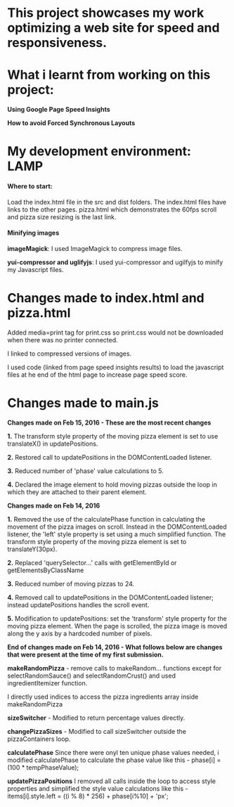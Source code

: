 # This project showcases my work optimizing a web site for speed and responsiveness.

# What i learnt from working on this project:
**Using Google Page Speed Insights**

**How to avoid Forced Synchronous Layouts**

# My development environment: LAMP


#### Where to start: 
Load the index.html file in the src and dist folders. The index.html files have links to the other pages.
pizza.html which demonstrates the 60fps scroll and pizza size resizing is the last link.


#### Minifying images

**imageMagick**: I used ImageMagick to compress image files.

**yui-compressor and uglifyjs**: I used yui-compressor and ugilfyjs to minify my Javascript files.

# Changes made to index.html and pizza.html

Added media=print tag for print.css so print.css would not be downloaded when there was no printer connected.

I linked to compressed versions of images.

I used code (linked from page speed insights results) to load the javascript files at he end of the html page to increase page speed score.

# Changes made to main.js

**Changes made on Feb 15, 2016 - These are the most recent changes**


**1.** The transform style property of the moving pizza element is set to use translateX() in updatePositions. 


**2.** Restored call to updatePositions in the DOMContentLoaded listener.


**3.** Reduced number of 'phase' value calculations to 5.


**4.** Declared the image element to hold moving pizzas outside the loop in which they are attached to their parent element.


**Changes made on Feb 14, 2016**

**1.** Removed the use of the calculatePhase function in calculating the movement of the pizza images on scroll. Instead in the DOMContentLoaded listener, the 'left' style property is set using a much simplified function. The transform style property of the moving pizza element is set to translateY(30px).

**2.** Replaced 'querySelector...' calls with getElementById or getElementsByClassName

**3.** Reduced number of moving pizzas to 24.

**4.** Removed call to updatePositions in the DOMContentLoaded listener; instead updatePositions handles the scroll event.

**5.** Modification to updatePositions: set the 'transform' style property for the moving pizza element. When the page is scrolled, the pizza image is moved along the y axis by a hardcoded number of pixels.

**End of changes made on Feb 14, 2016 - What follows below are changes that were present at the time of my first submission.**

**makeRandomPizza** -  remove calls to makeRandom... functions except for selectRandomSauce() and selectRandomCrust() and used ingredientItemizer function.

I directly used indices to access the pizza ingredients array inside makeRandomPizza

**sizeSwitcher** - Modified to return percentage values directly.

**changePizzaSizes** - Modified to call sizeSwitcher outside the pizzaContainers loop.

**calculatePhase** Since there were onyl ten unique phase values needed, i modified
calculatePhase to calculate the phase value like this - phase[i] =  (100 * tempPhaseValue);

**updatePizzaPositions** I removed all calls inside the loop to access style properties and simplified the style value calculations like this -
items[i].style.left = ((i % 8) * 256) + phase[i%10] + 'px';
